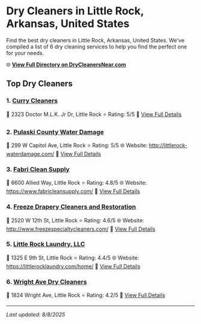 # Dry Cleaners in Little Rock, Arkansas, United States

Find the best dry cleaners in Little Rock, Arkansas, United States. We've compiled a list of 6 dry cleaning services to help you find the perfect one for your needs.

🌐 **[View Full Directory on DryCleanersNear.com](https://drycleanersnear.com/city/US/Arkansas/Little%20Rock)**

## Top Dry Cleaners

### 1. [Curry Cleaners](https://drycleanersnear.com/dryCleaner/6868872d6c86ac6c48acf296/curry-cleaners)
📍 2323 Doctor M.L.K. Jr Dr, Little Rock
⭐ Rating: 5/5
🔗 [View Full Details](https://drycleanersnear.com/dryCleaner/6868872d6c86ac6c48acf296/curry-cleaners)

### 2. [Pulaski County Water Damage](https://drycleanersnear.com/dryCleaner/6868877e6c86ac6c48acf65f/pulaski-county-water-damage)
📍 299 W Capitol Ave, Little Rock
⭐ Rating: 5/5
🌐 Website: http://littlerock-waterdamage.com/
🔗 [View Full Details](https://drycleanersnear.com/dryCleaner/6868877e6c86ac6c48acf65f/pulaski-county-water-damage)

### 3. [Fabri Clean Supply](https://drycleanersnear.com/dryCleaner/6868873d6c86ac6c48acf448/fabri-clean-supply)
📍 6600 Allied Way, Little Rock
⭐ Rating: 4.8/5
🌐 Website: https://www.fabricleansupply.com/
🔗 [View Full Details](https://drycleanersnear.com/dryCleaner/6868873d6c86ac6c48acf448/fabri-clean-supply)

### 4. [Freeze Drapery Cleaners and Restoration](https://drycleanersnear.com/dryCleaner/686887386c86ac6c48acf3c5/freeze-drapery-cleaners-and-restoration)
📍 2520 W 12th St, Little Rock
⭐ Rating: 4.6/5
🌐 Website: http://www.freezespecialtycleaners.com/
🔗 [View Full Details](https://drycleanersnear.com/dryCleaner/686887386c86ac6c48acf3c5/freeze-drapery-cleaners-and-restoration)

### 5. [Little Rock Laundry, LLC](https://drycleanersnear.com/dryCleaner/686887566c86ac6c48acf53f/little-rock-laundry-llc)
📍 1325 E 9th St, Little Rock
⭐ Rating: 4.4/5
🌐 Website: https://littlerocklaundry.com/home/
🔗 [View Full Details](https://drycleanersnear.com/dryCleaner/686887566c86ac6c48acf53f/little-rock-laundry-llc)

### 6. [Wright Ave Dry Cleaners](https://drycleanersnear.com/dryCleaner/6868872c6c86ac6c48acf277/wright-ave-dry-cleaners)
📍 1824 Wright Ave, Little Rock
⭐ Rating: 4.2/5
🔗 [View Full Details](https://drycleanersnear.com/dryCleaner/6868872c6c86ac6c48acf277/wright-ave-dry-cleaners)


---

*Last updated: 8/8/2025*
